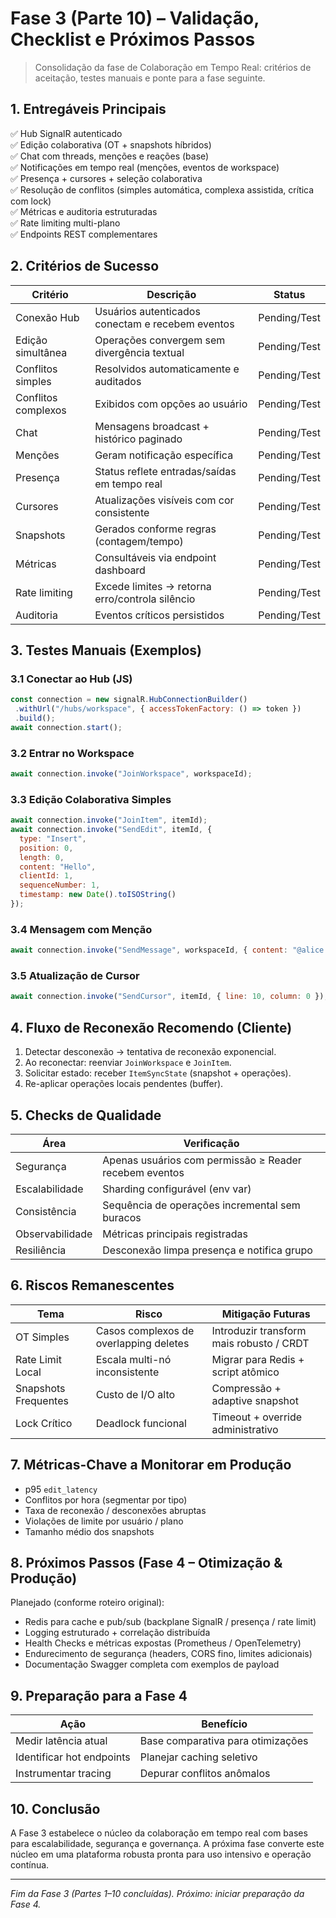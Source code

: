 # Fase 3 (Parte 10) – Validação, Checklist e Próximos Passos

> Consolidação da fase de Colaboração em Tempo Real: critérios de aceitação, testes manuais e ponte para a fase seguinte.

## 1. Entregáveis Principais
✅ Hub SignalR autenticado  
✅ Edição colaborativa (OT + snapshots híbridos)  
✅ Chat com threads, menções e reações (base)  
✅ Notificações em tempo real (menções, eventos de workspace)  
✅ Presença + cursores + seleção colaborativa  
✅ Resolução de conflitos (simples automática, complexa assistida, crítica com lock)  
✅ Métricas e auditoria estruturadas  
✅ Rate limiting multi-plano  
✅ Endpoints REST complementares  

## 2. Critérios de Sucesso
| Critério | Descrição | Status |
|----------|-----------|--------|
| Conexão Hub | Usuários autenticados conectam e recebem eventos | Pending/Test |
| Edição simultânea | Operações convergem sem divergência textual | Pending/Test |
| Conflitos simples | Resolvidos automaticamente e auditados | Pending/Test |
| Conflitos complexos | Exibidos com opções ao usuário | Pending/Test |
| Chat | Mensagens broadcast + histórico paginado | Pending/Test |
| Menções | Geram notificação específica | Pending/Test |
| Presença | Status reflete entradas/saídas em tempo real | Pending/Test |
| Cursores | Atualizações visíveis com cor consistente | Pending/Test |
| Snapshots | Gerados conforme regras (contagem/tempo) | Pending/Test |
| Métricas | Consultáveis via endpoint dashboard | Pending/Test |
| Rate limiting | Excede limites → retorna erro/controla silêncio | Pending/Test |
| Auditoria | Eventos críticos persistidos | Pending/Test |

## 3. Testes Manuais (Exemplos)
### 3.1 Conectar ao Hub (JS)
```javascript
const connection = new signalR.HubConnectionBuilder()
 .withUrl("/hubs/workspace", { accessTokenFactory: () => token })
 .build();
await connection.start();
```
### 3.2 Entrar no Workspace
```javascript
await connection.invoke("JoinWorkspace", workspaceId);
```
### 3.3 Edição Colaborativa Simples
```javascript
await connection.invoke("JoinItem", itemId);
await connection.invoke("SendEdit", itemId, {
  type: "Insert",
  position: 0,
  length: 0,
  content: "Hello",
  clientId: 1,
  sequenceNumber: 1,
  timestamp: new Date().toISOString()
});
```
### 3.4 Mensagem com Menção
```javascript
await connection.invoke("SendMessage", workspaceId, { content: "@alice veja isto", type: "Text" });
```
### 3.5 Atualização de Cursor
```javascript
await connection.invoke("SendCursor", itemId, { line: 10, column: 0 });
```

## 4. Fluxo de Reconexão Recomendo (Cliente)
1. Detectar desconexão → tentativa de reconexão exponencial.
2. Ao reconectar: reenviar `JoinWorkspace` e `JoinItem`.
3. Solicitar estado: receber `ItemSyncState` (snapshot + operações).
4. Re-aplicar operações locais pendentes (buffer).

## 5. Checks de Qualidade
| Área | Verificação |
|------|-------------|
| Segurança | Apenas usuários com permissão ≥ Reader recebem eventos |
| Escalabilidade | Sharding configurável (env var) |
| Consistência | Sequência de operações incremental sem buracos |
| Observabilidade | Métricas principais registradas |
| Resiliência | Desconexão limpa presença e notifica grupo |

## 6. Riscos Remanescentes
| Tema | Risco | Mitigação Futuras |
|------|-------|------------------|
| OT Simples | Casos complexos de overlapping deletes | Introduzir transform mais robusto / CRDT |
| Rate Limit Local | Escala multi-nó inconsistente | Migrar para Redis + script atômico |
| Snapshots Frequentes | Custo de I/O alto | Compressão + adaptive snapshot |
| Lock Crítico | Deadlock funcional | Timeout + override administrativo |

## 7. Métricas-Chave a Monitorar em Produção
- p95 `edit_latency`
- Conflitos por hora (segmentar por tipo)
- Taxa de reconexão / desconexões abruptas
- Violações de limite por usuário / plano
- Tamanho médio dos snapshots

## 8. Próximos Passos (Fase 4 – Otimização & Produção)
Planejado (conforme roteiro original):
- Redis para cache e pub/sub (backplane SignalR / presença / rate limit)
- Logging estruturado + correlação distribuída
- Health Checks e métricas expostas (Prometheus / OpenTelemetry)
- Endurecimento de segurança (headers, CORS fino, limites adicionais)
- Documentação Swagger completa com exemplos de payload

## 9. Preparação para a Fase 4
| Ação | Benefício |
|------|----------|
| Medir latência atual | Base comparativa para otimizações |
| Identificar hot endpoints | Planejar caching seletivo |
| Instrumentar tracing | Depurar conflitos anômalos |

## 10. Conclusão
A Fase 3 estabelece o núcleo da colaboração em tempo real com bases para escalabilidade, segurança e governança. A próxima fase converte este núcleo em uma plataforma robusta pronta para uso intensivo e operação contínua.

---
_Fim da Fase 3 (Partes 1–10 concluídas). Próximo: iniciar preparação da Fase 4._
